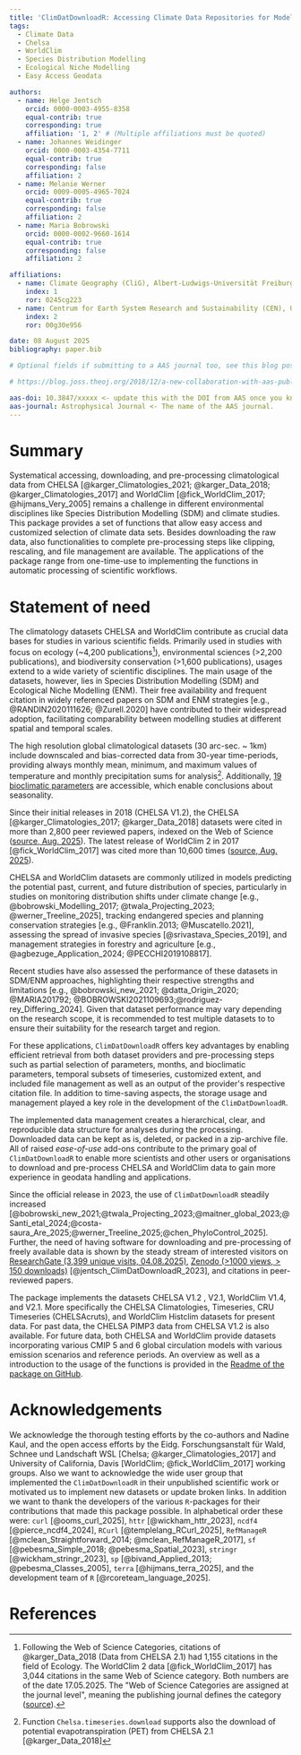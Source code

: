 ```yaml
---
title: 'ClimDatDownloadR: Accessing Climate Data Repositories for Modelling'
tags:
  - Climate Data
  - Chelsa
  - WorldClim
  - Species Distribution Modelling
  - Ecological Niche Modelling
  - Easy Access Geodata

authors:
  - name: Helge Jentsch
    orcid: 0000-0003-4955-8358
    equal-contrib: true
    corresponding: true
    affiliation: '1, 2' # (Multiple affiliations must be quoted)
  - name: Johannes Weidinger
    orcid: 0000-0003-4354-7711
    equal-contrib: true
    corresponding: false
    affiliation: 2
  - name: Melanie Werner
    orcid: 0009-0005-4965-7024
    equal-contrib: true
    corresponding: false
    affiliation: 2
  - name: Maria Bobrowski
    orcid: 0000-0002-9660-1614
    equal-contrib: true
    corresponding: false
    affiliation: 2

affiliations:
  - name: Climate Geography (CliG), Albert-Ludwigs-Universität Freiburg, Freiburg i. Breisgau, Germany
    index: 1
    ror: 0245cg223
  - name: Centrum for Earth System Research and Sustainability (CEN), University of Hamburg, Hamburg, Germany
    index: 2
    ror: 00g30e956

date: 08 August 2025
bibliography: paper.bib

# Optional fields if submitting to a AAS journal too, see this blog post:

# https://blog.joss.theoj.org/2018/12/a-new-collaboration-with-aas-publishing

aas-doi: 10.3847/xxxxx <- update this with the DOI from AAS once you know it.
aas-journal: Astrophysical Journal <- The name of the AAS journal.
---
```


# Summary

Systematical accessing, downloading, and pre-processing climatological data from CHELSA [@karger_Climatologies_2021; @karger_Data_2018; @karger_Climatologies_2017] and WorldClim [@fick_WorldClim_2017; @hijmans_Very_2005] remains a challenge in different environmental disciplines like Species Distribution Modelling (SDM) and climate studies. This package provides a set of functions that allow easy access and customized selection of climate data sets. Besides downloading the raw data, also functionalities to complete pre-processing steps like clipping, rescaling, and file management are available. The applications of the package range from one-time-use to implementing the functions in automatic processing of scientific workflows.

# Statement of need

The climatology datasets CHELSA and WorldClim contribute as crucial data bases for studies in various scientific fields. Primarily used in studies with focus on ecology (\~4,200 publications[^1]), environmental sciences (\>2,200 publications), and biodiversity conservation (\>1,600 publications), usages extend to a wide variety of scientific disciplines. The main usage of the datasets, however, lies in Species Distribution Modelling (SDM) and Ecological Niche Modelling (ENM). Their free availability and frequent citation in widely referenced papers on SDM and ENM strategies [e.g., @RANDIN2020111626; @Zurell.2020] have contributed to their widespread adoption, facilitating comparability between modelling studies at different spatial and temporal scales.

[^1]: Following the Web of Science Categories, citations of @karger_Data_2018 (Data from CHELSA 2.1) had 1,155 citations in the field of Ecology. The WorldClim 2 data [@fick_WorldClim_2017] has 3,044 citations in the same Web of Science category. Both numbers are of the date 17.05.2025. The "Web of Science Categories are assigned at the journal level", meaning the publishing journal defines the category ([source](https://support.clarivate.com/ScientificandAcademicResearch/s/article/Web-of-Science-Core-Collection-Web-of-Science-Categories?language=en_US)).

The high resolution global climatological datasets (30 arc-sec. ~ 1km) include downscaled and bias-corrected data from 30-year time-periods, providing always monthly mean, minimum, and maximum values of temperature and monthly precipitation sums for analysis[^2]. Additionally, [19 bioclimatic parameters](https://www.worldclim.org/data/bioclim.html) are accessible, which enable conclusions about seasonality.

[^2]: Function `Chelsa.timeseries.download` supports also the download of potential evapotranspiration (PET) from CHELSA 2.1 [@karger_Data_2018]

Since their initial releases in 2018 (CHELSA V1.2), the CHELSA [@karger_Climatologies_2017; @karger_Data_2018] datasets were cited in more than 2,800 peer reviewed papers, indexed on the Web of Science ([source, Aug. 2025](https://www.webofscience.com/wos/woscc/summary/1910f819-cfa2-430f-8e84-8882fbb25463-014c01bbb6/date-descending/1)). The latest release of WorldClim 2 in 2017 [@fick_WorldClim_2017] was cited more than 10,600 times ([source, Aug. 2025](https://www.webofscience.com/wos/woscc/summary/97f360a0-0e1e-4bd1-bf33-c34083cb6c8c-014c017f6b/date-descending/1)).

CHELSA and WorldClim datasets are commonly utilized in models predicting the potential past, current, and future distribution of species, particularly in studies on monitoring distribution shifts under climate change [e.g., @bobrowski_Modelling_2017; @twala_Projecting_2023; @werner_Treeline_2025], tracking endangered species and planning conservation strategies [e.g., @Franklin.2013; @Muscatello.2021], assessing the spread of invasive species [@srivastava_Species_2019], and management strategies in forestry and agriculture [e.g., @agbezuge_Application_2024; @PECCHI2019108817].

Recent studies have also assessed the performance of these datasets in SDM/ENM approaches, highlighting their respective strengths and limitations [e.g., @bobrowski_new_2021; @datta_Origin_2020; @MARIA201792; @BOBROWSKI2021109693;@rodriguez-rey_Differing_2024]. Given that dataset performance may vary depending on the research scope, it is recommended to test multiple datasets to to ensure their suitability for the research target and region.

For these applications, `ClimDatDownloadR` offers key advantages by enabling efficient retrieval from both dataset providers and pre-processing steps such as partial selection of parameters, months, and bioclimatic parameters, temporal subsets of timeseries, customized extent, and included file management as well as an output of the provider's respective citation file. In addition to time-saving aspects, the storage usage and management played a key role in the development of the `ClimDatDownloadR`.

The implemented data management creates a hierarchical, clear, and reproducible data structure for analyses during the processing. Downloaded data can be kept as is, deleted, or packed in a zip-archive file. All of raised _ease-of-use_ add-ons contribute to the primary goal of `ClimDatDownloadR` to enable more scientists and other users or organisations to download and pre-process CHELSA and WorldClim data to gain more experience in geodata handling and applications.

Since the official release in 2023, the use of `ClimDatDownloadR` steadily increased [@bobrowski_new_2021;@twala_Projecting_2023;@maitner_global_2023;@Santi_etal_2024;@costa-saura_Are_2025;@werner_Treeline_2025;@chen_PhyloControl_2025]. Further, the need of having software for downloading and pre-processing of freely available data is shown by the steady stream of interested visitors on [ResearchGate (3,399 unique visits, 04.08.2025)](https://www.researchgate.net/publication/370497166_R-package_ClimDatDownloadR_WorldClim_and_CHELSA_download_and_preprocessing), [Zenodo (>1000 views, > 150 downloads)](https://zenodo.org/records/8319614) [@jentsch_ClimDatDownloadR_2023], and citations in peer-reviewed papers.

The package implements the datasets CHELSA V1.2 , V2.1, WorldClim V1.4, and V2.1. More specifically the CHELSA Climatologies, Timeseries, CRU Timeseries (CHELSAcruts), and WorldClim Histclim datasets for present data. For past data, the CHELSA PIMP3 data from CHELSA V1.2 is also available. For future data, both CHELSA and WorldClim provide datasets incorporating various CMIP 5 and 6 global circulation models with various emission scenarios and reference periods. An overview as well as a introduction to the usage of the functions is provided in the [Readme of the package on GitHub](https://github.com/HelgeJentsch/ClimDatDownloadR?tab=readme-ov-file).

# Acknowledgements

We acknowledge the thorough testing efforts by the co-authors and Nadine Kaul, and the open access efforts by the Eidg. Forschungsanstalt für Wald, Schnee und Landschaft WSL [Chelsa; @karger_Climatologies_2017] and University of California, Davis [WorldClim; @fick_WorldClim_2017] working groups. Also we want to acknowledge the wide user group that implemented the `ClimDatDownloadR` in their unpublished scientific work or motivated us to implement new datasets or update broken links.
In addition we want to thank the developers of the various `R`-packages for their contributions that made this package possible. In alphabetical order these were: `curl` [@ooms_curl_2025], `httr` [@wickham_httr_2023], `ncdf4` [@pierce_ncdf4_2024], `RCurl` [@templelang_RCurl_2025], `RefManageR` [@mclean_Straightforward_2014; @mclean_RefManageR_2017], `sf` [@pebesma_Simple_2018; @pebesma_Spatial_2023], `stringr` [@wickham_stringr_2023], `sp` [@bivand_Applied_2013; @pebesma_Classes_2005], `terra` [@hijmans_terra_2025], and the development team of `R` [@rcoreteam_language_2025].

# References
